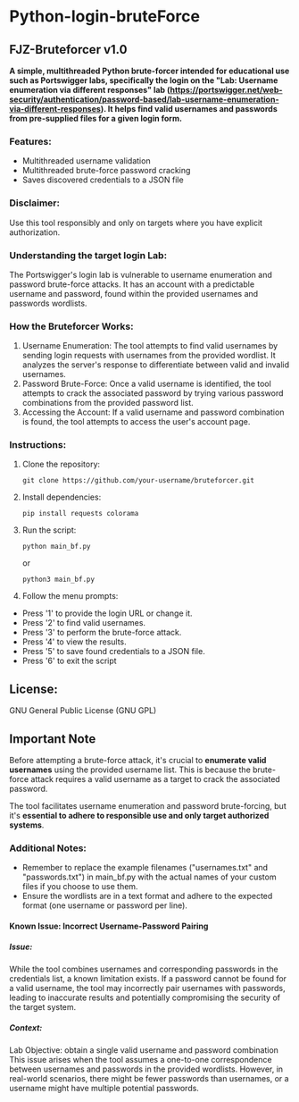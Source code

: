 # Python-login-bruteForce

## FJZ-Bruteforcer v1.0

**A simple, multithreaded Python brute-forcer intended for educational use such as Portswigger labs, specifically the login on the "Lab: Username enumeration via different responses" lab (https://portswigger.net/web-security/authentication/password-based/lab-username-enumeration-via-different-responses). It helps find valid usernames and passwords from pre-supplied files for a given login form.**

### Features:

- Multithreaded username validation
- Multithreaded brute-force password cracking
- Saves discovered credentials to a JSON file

### Disclaimer:

Use this tool responsibly and only on targets where you have explicit authorization.

### Understanding the target login Lab:

The Portswigger's login lab is vulnerable to username enumeration and password brute-force attacks. It has an account with a predictable username and password, found within the provided usernames and passwords wordlists.

### How the Bruteforcer Works:

1. Username Enumeration: The tool attempts to find valid usernames by sending login requests with usernames from the provided wordlist. It analyzes the server's response to differentiate between valid and invalid usernames.
2. Password Brute-Force: Once a valid username is identified, the tool attempts to crack the associated password by trying various password combinations from the provided password list.
3. Accessing the Account: If a valid username and password combination is found, the tool attempts to access the user's account page.


### Instructions:

1. Clone the repository:

    ```git clone https://github.com/your-username/bruteforcer.git```

2. Install dependencies:

    ```pip install requests colorama```

3. Run the script:

    `python main_bf.py`
   
   or
   
    `python3 main_bf.py`

5. Follow the menu prompts:

  - Press '1' to provide the login URL or change it.
  - Press '2' to find valid usernames.
  - Press '3' to perform the brute-force attack.
  - Press '4' to view the results.
  - Press '5' to save found credentials to a JSON file.
  - Press '6' to exit the script

## License:
GNU General Public License (GNU GPL)

## Important Note

Before attempting a brute-force attack, it's crucial to **enumerate valid usernames** using the provided username list. This is because the brute-force attack requires a valid username as a target to crack the associated password.

The tool facilitates username enumeration and password brute-forcing, but it's **essential to adhere to responsible use and only target authorized systems**.

### Additional Notes:

- Remember to replace the example filenames ("usernames.txt" and "passwords.txt") in main_bf.py with the actual names of your custom files if you choose to use them.
- Ensure the wordlists are in a text format and adhere to the expected format (one username or password per line).

#### Known Issue: Incorrect Username-Password Pairing

##### Issue:

While the tool combines usernames and corresponding passwords in the credentials list, a known limitation exists. If a password cannot be found for a valid username, the tool may incorrectly pair usernames with passwords, leading to inaccurate results and potentially compromising the security of the target system.

##### Context:

Lab Objective: obtain a single valid username and password combination
This issue arises when the tool assumes a one-to-one correspondence between usernames and passwords in the provided wordlists. However, in real-world scenarios, there might be fewer passwords than usernames, or a username might have multiple potential passwords.

